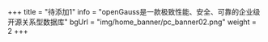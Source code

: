 +++
title = "待添加1"
info = "openGauss是一款极致性能、安全、可靠的企业级开源关系型数据库"
bgUrl = "img/home_banner/pc_banner02.png"
weight =  2
+++